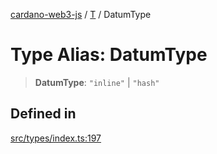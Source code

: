 [cardano-web3-js](../../../index.md) / [T](../index.md) / DatumType

# Type Alias: DatumType

> **DatumType**: `"inline"` \| `"hash"`

## Defined in

[src/types/index.ts:197](https://github.com/xray-network/cardano-web3-js/blob/0efa60054f9e70c553f4bc789b93f1afba32576f/src/types/index.ts#L197)
